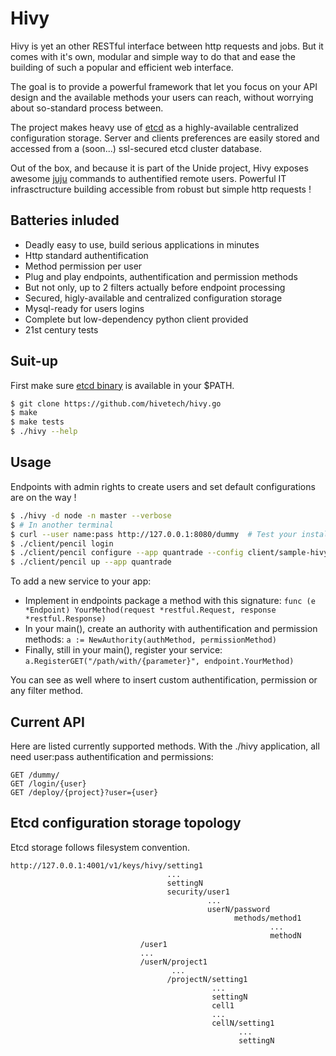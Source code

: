 Hivy
====

Hivy is yet an other RESTful interface between http requests and jobs. But it
comes with it's own, modular and simple way to do that and ease the building
of such a popular and efficient web interface.

The goal is to provide a powerful framework that let you focus on your API
design and the available methods your users can reach, without worrying about
so-standard process between.

The project makes heavy use of [etcd](http://coreos.com/docs/etcd/) as a
highly-available centralized configuration storage. Server and clients
preferences are easily stored and accessed from a (soon...) ssl-secured etcd
cluster database.

Out of the box, and because it is part of the Unide project, Hivy exposes
awesome [juju](https://juju.ubuntu.com/) commands to authentified remote users.
Powerful IT infrasctructure building accessible from robust but simple http requests !

Batteries inluded
-----------------

* Deadly easy to use, build serious applications in minutes
* Http standard authentification
* Method permission per user
* Plug and play endpoints, authentification and permission methods
* But not only, up to 2 filters actually before endpoint processing
* Secured, higly-available and centralized configuration storage
* Mysql-ready for users logins
* Complete but low-dependency python client provided
* 21st century tests

Suit-up
-------

First make sure [etcd binary](https://github.com/coreos/etcd/releases/) is available in your $PATH.

```bash
$ git clone https://github.com/hivetech/hivy.go
$ make
$ make tests
$ ./hivy --help
```


Usage
-----

Endpoints with admin rights to create users and set default configurations are on the way !

```bash
$ ./hivy -d node -n master --verbose
$ # In another terminal
$ curl --user name:pass http://127.0.0.1:8080/dummy  # Test your installation
$ ./client/pencil login
$ ./client/pencil configure --app quantrade --config client/sample-hivy.yml
$ ./client/pencil up --app quantrade
```

To add a new service to your app:

* Implement in endpoints package a method with this signature: ``func (e
  *Endpoint) YourMethod(request *restful.Request, response *restful.Response)``
* In your main(), create an authority with authentification and permission
  methods: ``a := NewAuthority(authMethod, permissionMethod)``
* Finally, still in your main(), register your service: ``a.RegisterGET("/path/with/{parameter}", endpoint.YourMethod)``

You can see as well where to insert custom authentification, permission or any filter method.


Current API
-----------

Here are listed currently supported methods. With the ./hivy application, all
need user:pass authentification and permissions:

```
GET /dummy/
GET /login/{user}
GET /deploy/{project}?user={user}
```


Etcd configuration storage topology
-----------------------------------

Etcd storage follows filesystem convention.

```
http://127.0.0.1:4001/v1/keys/hivy/setting1
                                   ...
                                   settingN
                                   security/user1
                                            ...
                                            userN/password
                                                  methods/method1
                                                          ...
                                                          methodN
                             /user1
                             ...
                             /userN/project1
                                    ...
                                   /projectN/setting1
                                             ...
                                             settingN
                                             cell1
                                             ...
                                             cellN/setting1
                                                   ...
                                                   settingN
```

